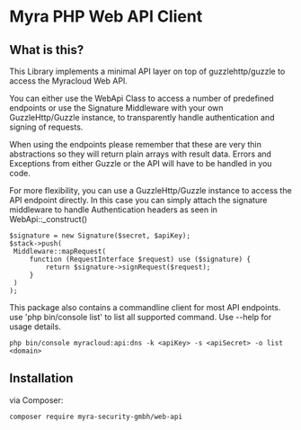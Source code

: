 Myra PHP Web API Client
======

What is this?
-------------

This Library implements a minimal API layer on top of guzzlehttp/guzzle to access the Myracloud Web API.

You can either use the WebApi Class to access a number of predefined endpoints or use the Signature Middleware with 
your own GuzzleHttp/Guzzle instance, to transparently handle authentication and signing of requests.

When using the endpoints please remember that these are very thin abstractions so they will return plain arrays with 
result data. Errors and Exceptions from either Guzzle or the API will have to be handled in you code.

For more flexibility, you can use a GuzzleHttp/Guzzle instance to access the API endpoint directly. 
In this case you can simply attach the signature middleware to handle Authentication headers as seen in WebApi::_construct()

    $signature = new Signature($secret, $apiKey);
    $stack->push(
     Middleware::mapRequest(
         function (RequestInterface $request) use ($signature) {
             return $signature->signRequest($request);
         }
     )
    );

This package also contains a commandline client for most API endpoints. 
use 'php bin/console list' to list all supported command. Use --help for usage details.

    php bin/console myracloud:api:dns -k <apiKey> -s <apiSecret> -o list <domain>

Installation
------------
via Composer:
    
    composer require myra-security-gmbh/web-api
